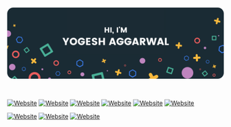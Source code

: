 [![Header](Header.png)](https://yogeshaggarwal.in)

<br>

[![Website](https://img.shields.io/badge/website-000000?style=for-the-badge&logo=About.me&logoColor=white)](https://yogeshaggarwal.in/)
[![Website](https://img.shields.io/badge/LinkedIn-0077B5?style=for-the-badge&logo=linkedin&logoColor=white)](https://www.linkedin.com/in/yogesh-aggarwal-90a7ab1b2/)
[![Website](https://img.shields.io/badge/Twitter-1DA1F2?style=for-the-badge&logo=twitter&logoColor=white)](https://twitter.com/YogeshDev215/)
[![Website](https://img.shields.io/badge/-Hackerrank-2EC866?style=for-the-badge&logo=HackerRank&logoColor=white)](https://www.hackerrank.com/yogeshdevaggarw1/)
[![Website](https://img.shields.io/badge/-CodeChef-5B4638?style=for-the-badge&logo=CodeChef&logoColor=white)](https://www.codechef.com/users/yogeshaggarwal/)
[![Website](https://img.shields.io/badge/Gmail-D14836?style=for-the-badge&logo=gmail&logoColor=white)](mailto:yogeshdevaggarwal@gmail.com/)

[![Website](https://img.shields.io/badge/Instagram-E4405F?style=for-the-badge&logo=instagram&logoColor=white)](https://www.instagram.com/developer.exe/)
[![Website](https://img.shields.io/badge/YouTube-FF0000?style=for-the-badge&logo=youtube&logoColor=white)](https://www.youtube.com/channel/UCDbxRB8VMwDVAKvMR1Tnm6Q/)
[![Website](https://img.shields.io/badge/Spotify-1ED760?&style=for-the-badge&logo=spotify&logoColor=white)](https://open.spotify.com/user/k7j4u5eyyceupp4d83hghbxkt?si=ce777ed0c9f9450b/)

<br>
